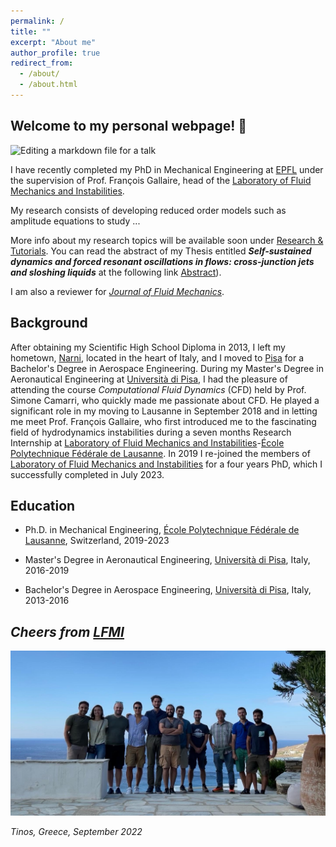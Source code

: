 ```yaml
---
permalink: /
title: ""
excerpt: "About me"
author_profile: true
redirect_from: 
  - /about/
  - /about.html
---
```


Welcome to my personal webpage! 👋
------
![Editing a markdown file for a talk](/images/COVER_BANNER_2-min.jpg)

I have recently completed my PhD in Mechanical Engineering at [EPFL](https://www.epfl.ch/en/) under the supervision of Prof. François Gallaire, head of the [Laboratory of Fluid Mechanics and Instabilities](https://www.epfl.ch/labs/lfmi). 

My research consists of developing reduced order models such as amplitude equations to study ... 

More info about my research topics will be available soon under [Research & Tutorials](https://alessandro-bongarzone.github.io/research/). You can read the abstract of my Thesis entitled _**Self-sustained dynamics and forced resonant oscillations in flows: cross-junction jets and sloshing liquids**_ at the following link [Abstract](http://Alessandro-Bongarzone.github.io/files/Abstract_PhD.pdf)).

I am also a reviewer for _[Journal of Fluid Mechanics](https://www.cambridge.org/core/journals/journal-of-fluid-mechanics)_.

Background
------

After obtaining my Scientific High School Diploma in 2013, I left my hometown, [Narni](https://en.wikipedia.org/wiki/Narni), located in the heart of Italy, and I moved to [Pisa](https://en.wikipedia.org/wiki/Pisa) for a Bachelor's Degree in Aerospace Engineering. During my Master's Degree in Aeronautical Engineering at [Università di Pisa](https://www.unipi.it), I had the pleasure of attending the course _Computational Fluid Dynamics_ (CFD) held by Prof. Simone Camarri, who quickly made me passionate about CFD. He played a significant role in my moving to Lausanne in September 2018 and in letting me meet Prof. François Gallaire, who first introduced me to the fascinating field of hydrodynamics instabilities during a seven months Research Internship at [Laboratory of Fluid Mechanics and Instabilities](https://www.epfl.ch/labs/lfmi)-[École Polytechnique Fédérale de Lausanne](https://www.epfl.ch/en/). In 2019 I re-joined the members of [Laboratory of Fluid Mechanics and Instabilities](https://www.epfl.ch/labs/lfmi) for a four years PhD, which I successfully completed in July 2023. 


Education
------
- Ph.D. in Mechanical Engineering, [École Polytechnique Fédérale de Lausanne](https://www.epfl.ch/en/), Switzerland, 2019-2023
* Master's Degree in Aeronautical Engineering, [Università di Pisa](https://www.unipi.it), Italy, 2016-2019
+ Bachelor's Degree in Aerospace Engineering, [Università di Pisa](https://www.unipi.it), Italy, 2013-2016


_Cheers from [LFMI](https://www.epfl.ch/labs/lfmi)_
------

![LFMI_photo](/images/LFMI_photo_TINOS.JPG)

_Tinos, Greece, September 2022_

